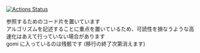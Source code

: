 [![Actions Status](https://github.com/kmyk/noshi91-Library/workflows/verify/badge.svg)](https://github.com/kmyk/noshi91-Library/actions)

参照するためのコード片を置いています<br>
アルゴリズムを記述することに重点を置いているため、可読性を損なうような高速化はあえて行っていない場合があります<br>
gomi に入っているのは残骸です (移行の終了次第消えます)<br>